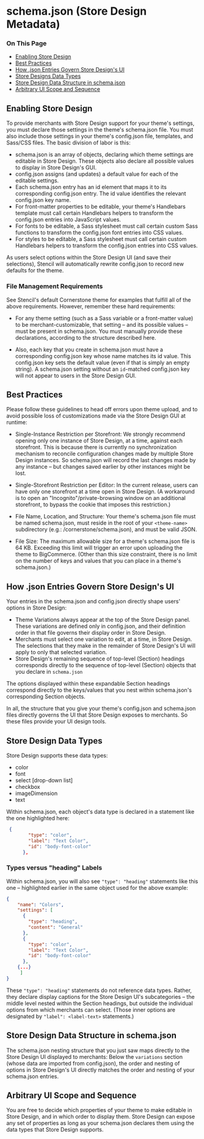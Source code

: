 <h1>schema.json (Store Design Metadata)</h1>

<div class="otp" id="no-index">
	<h3> On This Page </h3>
	<ul>
    <li><a href="#schema_enabling">Enabling Store Design</a></li>
    <li><a href="#schema_best-practices">Best Practices</a></li>
    <li><a href="#schema_how-json">How .json Entries Govern Store Design's UI</a></li>
    <li><a href="#schema_theme-editor-data">Store Designs Data Types</a></li>
    <li><a href="#schema_data-structure">Store Design Data Structure in schema.json</a></li>
    <li><a href="#schema_ui-scope">Arbitrary UI Scope and Sequence</a></li>
	</ul>
</div>

<a href='#schema_enabling' aria-hidden='true' class='block-anchor'  id='schema_enabling'></a>

## Enabling Store Design

To provide merchants with Store Design support for your theme's settings, you must declare those settings in the theme's <span class="fn">schema.json file</span>. You must also include those settings in your theme's <span class="fn">config.json</span> file, templates, and Sass/CSS files. The basic division of labor is this:
* <span class="fn">schema.json</span> is an array of objects, declaring which theme settings are editable in Store Design. These objects also declare all possible values to display in Store Design's GUI.
* <span class="fn">config.json</span> assigns (and updates) a default value for each of the editable settings.
* Each <span class="fn">schema.json</span> entry has an id element that maps it to its corresponding config.json entry. The id value identifies the relevant config.json key name.
* For front-matter properties to be editable, your theme's Handlebars template must call certain Handlebars helpers to transform the config.json entries into JavaScript values.
* For fonts to be editable, a Sass stylesheet must call certain custom Sass functions to transform the <span class="fn">config.json</span> font entries into CSS values.
* For styles to be editable, a Sass stylesheet must call certain custom Handlebars helpers to transform the <span class="fn">config.json</span> entries into CSS values.

As users select options within the Store Design UI (and save their selections), Stencil will automatically rewrite <span class="fn">config.json</span> to record new defaults for the theme.

### File Management Requirements

See Stencil's default Cornerstone theme for examples that fulfill all of the above requirements. However, remember these hard requirements:

* For any theme setting (such as a Sass variable or a front-matter value) to be merchant-customizable,
that setting – and its possible values – must be present in <span class="fn">schema.json</span>. You must manually provide these declarations, according to the structure described here.

* Also, each key that you create in schema.json must have a corresponding <span class="fn">config.json</span> key whose name matches its id value. This <span class="fn">config.json</span> key sets the default value (even if that is simply an empty string). A <span class="fn">schema.json</span> setting without an `id`-matched <span class="fn">config.json</span> key will not appear to users in the Store Design GUI.

<a href='#schema_best-practices' aria-hidden='true' class='block-anchor'  id='schema_best-practices'></a>

## Best Practices

Please follow these guidelines to head off errors upon theme upload, and to avoid possible loss of customizations made via the Store Design GUI at runtime:

* Single-Instance Restriction per Storefront: We strongly recommend opening only one instance of Store Design, at a time, against each storefront. This is because there is currently no synchronization mechanism to reconcile configuration changes made by multiple Store Design instances. So <span class="fn">schema.json</span> will record the last changes made by any instance – but changes saved earlier by other instances might be lost.

* Single-Storefront Restriction per Editor: In the current release, users can have only one storefront at a time open in Store Design. (A workaround is to open an "Incognito"/private-browsing window on an additional storefront, to bypass the cookie that imposes this restriction.)

* File Name, Location, and Structure: Your theme's <span class="fn">schema.json</span> file must be named schema.json, must reside in the root of your `<theme-name>` subdirectory (e.g.: <span class="fp">/cornerstone/schema.json</span>), and must be valid JSON.

* File Size: The maximum allowable size for a theme's <span class="fn">schema.json</span> file is 64 KB. Exceeding this limit will trigger an error upon uploading the theme to BigCommerce. (Other than this size constraint, there is no limit on the number of keys and values that you can place in a theme's <span class="fn">schema.json</span>.)



<a href='#schema_how-json' aria-hidden='true' class='block-anchor'  id='schema_how-json'></a>

## How .json Entries Govern Store Design's UI

Your entries in the <span class=”fn”>schema.json</span> and <span class=”fn”>config.json</span> directly shape users' options in Store Design:
* Theme Variations always appear at the top of the Store Design panel. These variations are defined only in <span class="fn">config.json</span>, and their definition order in that file governs their display order in Store Design.
* Merchants must select one variation to edit, at a time, in Store Design. The selections that they make in the remainder of Store Design's UI will apply to only that selected variation.
* Store Design's remaining sequence of top-level (Section) headings corresponds directly to the sequence of top-level (Section) objects that you declare in `schema.json`

The options displayed within these expandable Section headings correspond directly to the keys/values that you nest within <span class="fn">schema.json</span>'s corresponding Section objects.

In all, the structure that you give your theme's <span class="fn">config.json</span> and <span class="fn">schema.json</span> files directly governs the UI that Store Design exposes to merchants. So these files provide your UI design tools.

<a href='#schema_theme-editor-data' aria-hidden='true' class='block-anchor'  id='schema_theme-editor-data'></a>

## Store Design Data Types

Store Design supports these data types:
* color
* font
* select [drop-down list]
* checkbox
* imageDimension
* text

Within <span class="fn">schema.json</span>, each object's data type is declared in a statement like the one highlighted here:


<!--
title: ""
subtitle: ""
lineNumbers: true
-->

```json
 {
        "type": "color",
        "label": "Text Color",
        "id": "body-font-color"
      },
```

### Types versus "heading" Labels

Within <span class="fn">schema.json</span>, you will also see `"type": "heading"` statements like this one – highlighted earlier in the same object used for the above example:

<!--
title: ""
subtitle: ""
lineNumbers: true
-->

```json
{
    "name": "Colors",
    "settings": [
      {
        "type": "heading",
        "content": "General"
      },
      {
        "type": "color",
        "label": "Text Color",
        "id": "body-font-color"
      },
    {...}
     ]
}
```

These `"type": "heading"` statements do not reference data types. Rather, they declare display captions for the Store Design UI's subcategories – the middle level nested within the Section headings, but outside the individual options from which merchants can select. (Those inner options are designated by `"label": <label-text>` statements.)

<a href='#schema_data-structure' aria-hidden='true' class='block-anchor'  id='schema_data-structure'></a>

## Store Design Data Structure in <span class="fn">schema.json</span> 

The <span class="fn">schema.json</span> nesting structure that you just saw maps directly to the Store Design UI displayed to merchants: Below the `variations` section (whose data are imported from <span class="fn">config.json</span>), the order and nesting of options in Store Design's UI directly matches the order and nesting of your <span class="fn">schema.json</span> entries.


<a href='#schema_ui-scope' aria-hidden='true' class='block-anchor'  id='schema_ui-scope'></a>

## Arbitrary UI Scope and Sequence

You are free to decide which properties of your theme to make editable in Store Design, and in which order to display them. Store Design can expose any set of properties as long as your <span class="fn">schema.json</span> declares them using the data types that Store Design supports.

